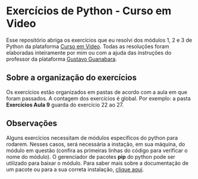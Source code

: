 # Exercícios de Python - Curso em Video

Esse repositório abriga os exercícios que eu resolvi dos módulos 1, 2 e 3 de Python da plataforma [Curso em Video](https://www.cursoemvideo.com/).
Todas as resoluções foram elaboradas inteiramente por mim ou com a ajuda das instruções do professor da plataforma [Gustavo Guanabara](https://www.cursoemvideo.com/sobre/).

## Sobre a organização do exercícios

Os exercícios estão organizados em pastas de acordo com a aula em que foram passados. A contagem dos exercícios é global.
Por exemplo: a pasta **Exercícios Aula 9** guarda do exercício 22 ao 27.

## Observações
Alguns exercícios necessitam de módulos específicos do python para rodarem. Nesses casos, será necessária a instação, em sua máquina, do módulo em questão (confira as primeiras linhas do código para verificar o nome do módulo). O gerenciador de pacotes **pip** do python pode ser utilizado para baixar o módulo. Para saber mais sobre a documentação de um pacote ou para a sua correta instalação, [clique aqui](https://pypi.org/).
